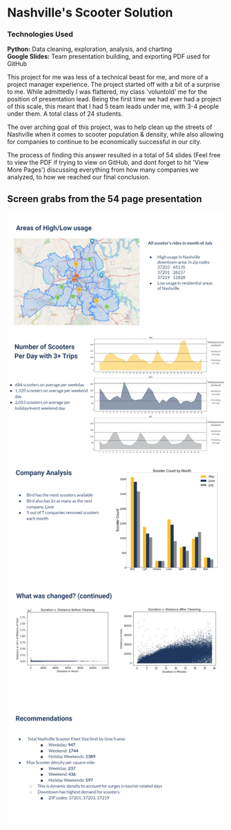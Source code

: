 # Nashville's Scooter Solution

### Technologies Used
<b>Python:</b> Data cleaning, exploration, analysis, and charting  
<b>Google Slides:</b> Team presentation building, and exporting PDF used for GitHub

This project for me was less of a technical beast for me, and more of a project manager experience. The project started off with a bit of a surprise to me. While admittedly I was flattered, my class 'voluntold' me for the position of presentation lead. Being the first time we had ever had a project of this scale, this meant that I had 5 team leads under me, with 3-4 people under them. A total class of 24 students.

The over arching goal of this project, was to help clean up the streets of Nashville when it comes to scooter population & density, while also allowing for companies to continue to be economically successful in our city. 

The process of finding this answer resulted in a total of 54 slides (Feel free to view the PDF if trying to view on GitHub, and dont forget to hit 'View More Pages') discussing everything from how many companies we analyzed,  to how we reached our final conclusion.

## Screen grabs from the 54 page presentation

![Areas of High/Low Usage](assets/image3.png)
![Number of Scooters Per Day](assets/image2.png)
![Company Analysis](assets/image4.png)
![Data Cleaning Changes](assets/image5.png)
![Summary](assets/image1.png)
